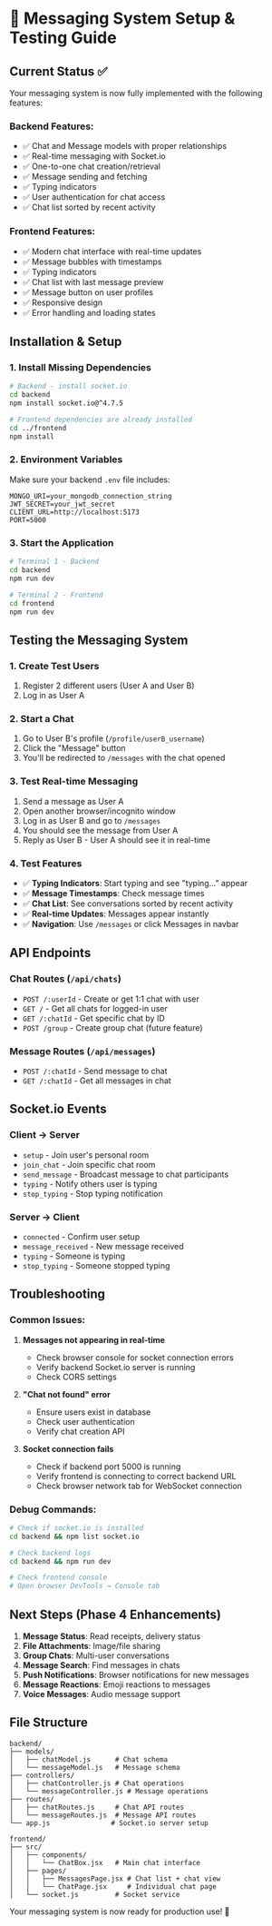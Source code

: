 # 💬 Messaging System Setup & Testing Guide

## Current Status ✅

Your messaging system is now fully implemented with the following features:

### Backend Features:

- ✅ Chat and Message models with proper relationships
- ✅ Real-time messaging with Socket.io
- ✅ One-to-one chat creation/retrieval
- ✅ Message sending and fetching
- ✅ Typing indicators
- ✅ User authentication for chat access
- ✅ Chat list sorted by recent activity

### Frontend Features:

- ✅ Modern chat interface with real-time updates
- ✅ Message bubbles with timestamps
- ✅ Typing indicators
- ✅ Chat list with last message preview
- ✅ Message button on user profiles
- ✅ Responsive design
- ✅ Error handling and loading states

## Installation & Setup

### 1. Install Missing Dependencies

```bash
# Backend - install socket.io
cd backend
npm install socket.io@^4.7.5

# Frontend dependencies are already installed
cd ../frontend
npm install
```

### 2. Environment Variables

Make sure your backend `.env` file includes:

```env
MONGO_URI=your_mongodb_connection_string
JWT_SECRET=your_jwt_secret
CLIENT_URL=http://localhost:5173
PORT=5000
```

### 3. Start the Application

```bash
# Terminal 1 - Backend
cd backend
npm run dev

# Terminal 2 - Frontend
cd frontend
npm run dev
```

## Testing the Messaging System

### 1. Create Test Users

1. Register 2 different users (User A and User B)
2. Log in as User A

### 2. Start a Chat

1. Go to User B's profile (`/profile/userB_username`)
2. Click the "Message" button
3. You'll be redirected to `/messages` with the chat opened

### 3. Test Real-time Messaging

1. Send a message as User A
2. Open another browser/incognito window
3. Log in as User B and go to `/messages`
4. You should see the message from User A
5. Reply as User B - User A should see it in real-time

### 4. Test Features

- ✅ **Typing Indicators**: Start typing and see "typing..." appear
- ✅ **Message Timestamps**: Check message times
- ✅ **Chat List**: See conversations sorted by recent activity
- ✅ **Real-time Updates**: Messages appear instantly
- ✅ **Navigation**: Use `/messages` or click Messages in navbar

## API Endpoints

### Chat Routes (`/api/chats`)

- `POST /:userId` - Create or get 1:1 chat with user
- `GET /` - Get all chats for logged-in user
- `GET /:chatId` - Get specific chat by ID
- `POST /group` - Create group chat (future feature)

### Message Routes (`/api/messages`)

- `POST /:chatId` - Send message to chat
- `GET /:chatId` - Get all messages in chat

## Socket.io Events

### Client → Server

- `setup` - Join user's personal room
- `join_chat` - Join specific chat room
- `send_message` - Broadcast message to chat participants
- `typing` - Notify others user is typing
- `stop_typing` - Stop typing notification

### Server → Client

- `connected` - Confirm user setup
- `message_received` - New message received
- `typing` - Someone is typing
- `stop_typing` - Someone stopped typing

## Troubleshooting

### Common Issues:

1. **Messages not appearing in real-time**

   - Check browser console for socket connection errors
   - Verify backend Socket.io server is running
   - Check CORS settings

2. **"Chat not found" error**

   - Ensure users exist in database
   - Check user authentication
   - Verify chat creation API

3. **Socket connection fails**
   - Check if backend port 5000 is running
   - Verify frontend is connecting to correct backend URL
   - Check browser network tab for WebSocket connection

### Debug Commands:

```bash
# Check if socket.io is installed
cd backend && npm list socket.io

# Check backend logs
cd backend && npm run dev

# Check frontend console
# Open browser DevTools → Console tab
```

## Next Steps (Phase 4 Enhancements)

1. **Message Status**: Read receipts, delivery status
2. **File Attachments**: Image/file sharing
3. **Group Chats**: Multi-user conversations
4. **Message Search**: Find messages in chats
5. **Push Notifications**: Browser notifications for new messages
6. **Message Reactions**: Emoji reactions to messages
7. **Voice Messages**: Audio message support

## File Structure

```
backend/
├── models/
│   ├── chatModel.js      # Chat schema
│   └── messageModel.js   # Message schema
├── controllers/
│   ├── chatController.js # Chat operations
│   └── messageController.js # Message operations
├── routes/
│   ├── chatRoutes.js     # Chat API routes
│   └── messageRoutes.js  # Message API routes
└── app.js               # Socket.io server setup

frontend/
├── src/
│   ├── components/
│   │   └── ChatBox.jsx   # Main chat interface
│   ├── pages/
│   │   ├── MessagesPage.jsx # Chat list + chat view
│   │   └── ChatPage.jsx     # Individual chat page
│   └── socket.js         # Socket service
```

Your messaging system is now ready for production use! 🚀

